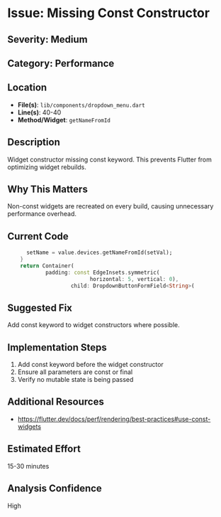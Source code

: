 # Issue: Missing Const Constructor

## Severity: Medium

## Category: Performance

## Location
- **File(s)**: `lib/components/dropdown_menu.dart`
- **Line(s)**: 40-40
- **Method/Widget**: `getNameFromId`

## Description
Widget constructor missing const keyword. This prevents Flutter from optimizing widget rebuilds.

## Why This Matters
Non-const widgets are recreated on every build, causing unnecessary performance overhead.

## Current Code
```dart
      setName = value.devices.getNameFromId(setVal);
    }
    return Container(
            padding: const EdgeInsets.symmetric(
                          horizontal: 5, vertical: 0),
                    child: DropdownButtonFormField<String>(
```

## Suggested Fix
Add const keyword to widget constructors where possible.

## Implementation Steps
1. Add const keyword before the widget constructor
2. Ensure all parameters are const or final
3. Verify no mutable state is being passed

## Additional Resources
- https://flutter.dev/docs/perf/rendering/best-practices#use-const-widgets

## Estimated Effort
15-30 minutes

## Analysis Confidence
High
